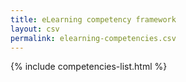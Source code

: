 ```yaml
---
title: eLearning competency framework
layout: csv
permalink: elearning-competencies.csv
---
```



{% include competencies-list.html %}
